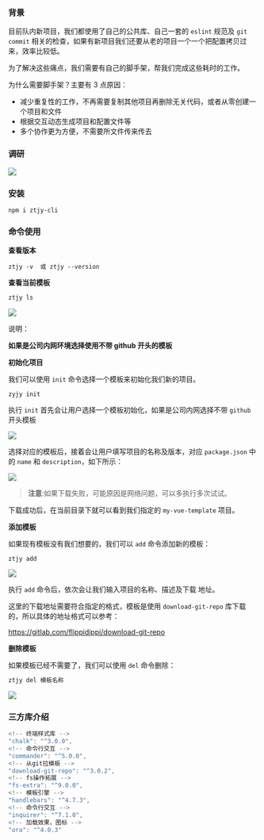 ### 背景

目前队内新项目，我们都使用了自己的公共库、自己一套的 `eslint` 规范及 `git commit` 相关的检查，如果有新项目我们还要从老的项目一个一个把配置拷贝过来，效率比较低。

为了解决这些痛点，我们需要有自己的脚手架，帮我们完成这些耗时的工作。

为什么需要脚手架？主要有 3 点原因：

- 减少重复性的工作，不再需要复制其他项目再删除无关代码，或者从零创建一个项目和文件
- 根据交互动态生成项目和配置文件等
- 多个协作更为方便，不需要所文件传来传去

### 调研

![](http://www.longstudy.club/100/ztjy01.png)

### 安装

```
npm i ztjy-cli
```

### 命令使用

**查看版本**

```
ztjy -v  或 ztjy --version
```

**查看当前模板**

```javascript
ztjy ls
```

![](http://www.longstudy.club/100/ztjy02.png)

说明：

**如果是公司内网环境选择使用不带 github 开头的模板**

**初始化项目**

我们可以使用 `init` 命令选择一个模板来初始化我们新的项目。

```
zyjy init
```

执行 `init` 首先会让用户选择一个模板初始化，如果是公司内网选择不带 `github` 开头模板

![](http://www.longstudy.club/100/ztjy03.png)

选择对应的模板后，接着会让用户填写项目的名称及版本，对应 `package.json` 中的 `name` 和 `description`，如下所示：

![](http://www.longstudy.club/100/ztjy05.png)

> **注意**:如果下载失败，可能原因是网络问题，可以多执行多次试试。

下载成功后，在当前目录下就可以看到我们指定的 `my-vue-template` 项目。

**添加模板**

如果现有模板没有我们想要的，我们可以 `add` 命令添加新的模板：

```
ztjy add
```

![](http://www.longstudy.club/100/ztjy06.png)

执行 `add` 命令后，依次会让我们输入项目的名称、描述及下载 地址。

这里的下载地址需要符合指定的格式，模板是使用 `download-git-repo` 库下载的，所以具体的地址格式可以参考：

https://gitlab.com/flippidippi/download-git-repo

**删除模板**

如果模板已经不需要了，我们可以使用 `del` 命令删除：

```javascript
ztjy del 模板名称
```

![](http://www.longstudy.club/100/ztjy07.png)

### 三方库介绍

```javascript
<!-- 终端样式库 -->
"chalk": "^3.0.0",
<!-- 命令行交互 -->
"commander": "^5.0.0",
<!-- 从git拉模板 -->
"download-git-repo": "^3.0.2",
<!-- fs操作拓展 -->
"fs-extra": "^9.0.0",
<!-- 模板引擎 -->
"handlebars": "^4.7.3",
<!-- 命令行交互 -->
"inquirer": "^7.1.0",
<!-- 加载效果，图标 -->
"ora": "^4.0.3"
```
